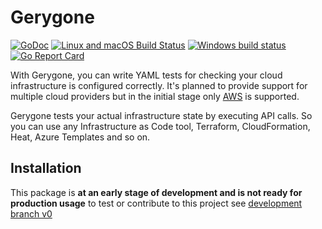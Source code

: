 # Gerygone

[![GoDoc](https://godoc.org/github.com/torrentalle/gerygone?status.svg)](https://godoc.org/github.com/torrentalle/gerygone)
[![Linux and macOS Build Status](https://api.travis-ci.org/torrentalle/gerygone.svg?branch=v0&label=Linux+and+macOS+build "Linux and macOS Build Status")](https://travis-ci.org/torrentalle/gerygone)
[![Windows build status](https://ci.appveyor.com/api/projects/status/kn26cekg25iy5xmb/branch/v0?svg=true)](https://ci.appveyor.com/project/torrentalle/gerygone/branch/master)
[![Go Report Card](https://goreportcard.com/badge/github.com/torrentalle/gerygone)](https://goreportcard.com/report/github.com/torrentalle/gerygone)


With Gerygone, you can write YAML tests for checking your cloud infrastructure is configured correctly.
It's planned to provide support for multiple cloud providers but in the initial stage only [AWS](https://aws.amazon.com) is supported.

Gerygone tests your actual infrastructure state by executing API calls. So you can use any Infrastructure as Code tool, Terraform, CloudFormation, Heat, Azure Templates and so on.


## Installation

This package is **at an early stage of development and is not ready for production usage**
to test or contribute to this project see [development branch v0](https://github.com/torrentalle/gerygone/tree/v0)




[Go]: https://golang.org/